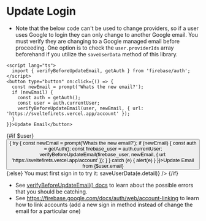 <script lang="ts">
  import { verifyBeforeUpdateEmail, getAuth } from 'firebase/auth';
  import Button from 'svelte-pieces/ui/Button.svelte';
  import { user } from '$lib/user';
  import { FirebaseUiAuth, saveUserData } from 'sveltefirets';
</script>

<!-- prettier-ignore -->
# Update Login

- Note that the below code can't be used to change providers, so if a user uses Google to login they can only change to another Google email. You must verify they are changing to a Google managed email before proceeding. One option is to check the `user.providerIds` array beforehand if you utilize the `saveUserData` method of this library.

```svelte
<script lang="ts">
  import { verifyBeforeUpdateEmail, getAuth } from 'firebase/auth';
</script>
<button type="button" on:click={() => {
  const newEmail = prompt('Whats the new email?');
  if (newEmail) {
    const auth = getAuth();
    const user = auth.currentUser;
    verifyBeforeUpdateEmail(user, newEmail, { url: 'https://sveltefirets.vercel.app/account' });
  }
}}>Update Email</button>
```

<div class="not-prose">
  {#if $user}
    <Button
      onclick={() => {
        try {
          const newEmail = prompt('Whats the new email?');
          if (newEmail) {
            const auth = getAuth();
            const firebase_user = auth.currentUser;
            verifyBeforeUpdateEmail(firebase_user, newEmail, { url: 'https://sveltefirets.vercel.app/account' });
          }
        } catch (e) {
          alert(e)
        }
      }}>Update Email from {$user.email}</Button>
  {:else}
    You must first sign in to try it:
    <FirebaseUiAuth on:authresult={(e) => saveUserData(e.detail)} />
  {/if}
</div>

- See [verifyBeforeUpdateEmail() docs](https://firebase.google.com/docs/reference/js/v8/firebase.User#verifybeforeupdateemail) to learn about the possible errors that you should be catching.
- See https://firebase.google.com/docs/auth/web/account-linking to learn how to link accounts (add a new sign in method instead of change the email for a particular one)

